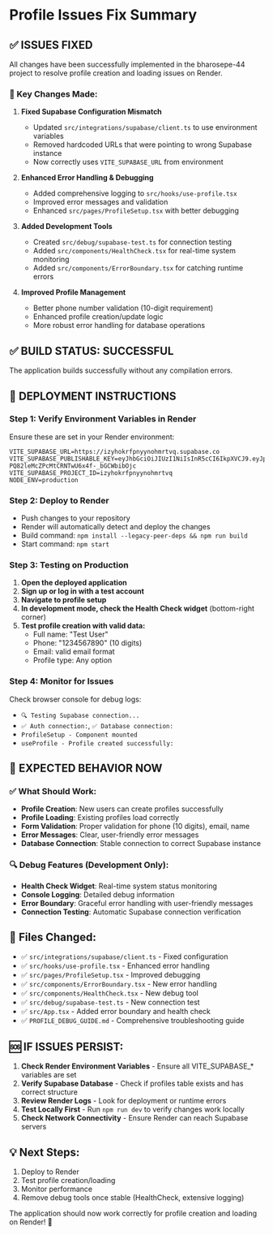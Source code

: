 # Profile Issues Fix Summary

## ✅ ISSUES FIXED

All changes have been successfully implemented in the bharosepe-44 project to resolve profile creation and loading issues on Render.

### 🔧 Key Changes Made:

1. **Fixed Supabase Configuration Mismatch**
   - Updated `src/integrations/supabase/client.ts` to use environment variables
   - Removed hardcoded URLs that were pointing to wrong Supabase instance
   - Now correctly uses `VITE_SUPABASE_URL` from environment

2. **Enhanced Error Handling & Debugging**
   - Added comprehensive logging to `src/hooks/use-profile.tsx`
   - Improved error messages and validation
   - Enhanced `src/pages/ProfileSetup.tsx` with better debugging

3. **Added Development Tools**
   - Created `src/debug/supabase-test.ts` for connection testing
   - Added `src/components/HealthCheck.tsx` for real-time system monitoring
   - Added `src/components/ErrorBoundary.tsx` for catching runtime errors

4. **Improved Profile Management**
   - Better phone number validation (10-digit requirement)
   - Enhanced profile creation/update logic
   - More robust error handling for database operations

## ✅ BUILD STATUS: SUCCESSFUL
The application builds successfully without any compilation errors.

## 🚀 DEPLOYMENT INSTRUCTIONS

### Step 1: Verify Environment Variables in Render
Ensure these are set in your Render environment:
```
VITE_SUPABASE_URL=https://izyhokrfpnyynohmrtvq.supabase.co
VITE_SUPABASE_PUBLISHABLE_KEY=eyJhbGciOiJIUzI1NiIsInR5cCI6IkpXVCJ9.eyJpc3MiOiJzdXBhYmFzZSIsInJlZiI6Iml6eWhva3JmcG55eW5vaG1ydHZxIiwicm9sZSI6ImFub24iLCJpYXQiOjE3NTczMzExNDgsImV4cCI6MjA3MjkwNzE0OH0.i9VDuui-PQ82leMcZPcMtCRNTwU6x4f-_bGCWbibOjc
VITE_SUPABASE_PROJECT_ID=izyhokrfpnyynohmrtvq
NODE_ENV=production
```

### Step 2: Deploy to Render
- Push changes to your repository
- Render will automatically detect and deploy the changes
- Build command: `npm install --legacy-peer-deps && npm run build`
- Start command: `npm start`

### Step 3: Testing on Production
1. **Open the deployed application**
2. **Sign up or log in with a test account**
3. **Navigate to profile setup**
4. **In development mode, check the Health Check widget** (bottom-right corner)
5. **Test profile creation with valid data:**
   - Full name: "Test User"
   - Phone: "1234567890" (10 digits)
   - Email: valid email format
   - Profile type: Any option

### Step 4: Monitor for Issues
Check browser console for debug logs:
- `🔍 Testing Supabase connection...`
- `✅ Auth connection:`, `✅ Database connection:`
- `ProfileSetup - Component mounted`
- `useProfile - Profile created successfully:`

## 🎯 EXPECTED BEHAVIOR NOW

### ✅ What Should Work:
- **Profile Creation**: New users can create profiles successfully
- **Profile Loading**: Existing profiles load correctly  
- **Form Validation**: Proper validation for phone (10 digits), email, name
- **Error Messages**: Clear, user-friendly error messages
- **Database Connection**: Stable connection to correct Supabase instance

### 🔍 Debug Features (Development Only):
- **Health Check Widget**: Real-time system status monitoring
- **Console Logging**: Detailed debug information
- **Error Boundary**: Graceful error handling with user-friendly messages
- **Connection Testing**: Automatic Supabase connection verification

## 📝 Files Changed:
- ✅ `src/integrations/supabase/client.ts` - Fixed configuration
- ✅ `src/hooks/use-profile.tsx` - Enhanced error handling  
- ✅ `src/pages/ProfileSetup.tsx` - Improved debugging
- ✅ `src/components/ErrorBoundary.tsx` - New error handling
- ✅ `src/components/HealthCheck.tsx` - New debug tool
- ✅ `src/debug/supabase-test.ts` - New connection test
- ✅ `src/App.tsx` - Added error boundary and health check
- ✅ `PROFILE_DEBUG_GUIDE.md` - Comprehensive troubleshooting guide

## 🆘 IF ISSUES PERSIST:

1. **Check Render Environment Variables** - Ensure all VITE_SUPABASE_* variables are set
2. **Verify Supabase Database** - Check if profiles table exists and has correct structure  
3. **Review Render Logs** - Look for deployment or runtime errors
4. **Test Locally First** - Run `npm run dev` to verify changes work locally
5. **Check Network Connectivity** - Ensure Render can reach Supabase servers

## 💡 Next Steps:
1. Deploy to Render
2. Test profile creation/loading  
3. Monitor performance
4. Remove debug tools once stable (HealthCheck, extensive logging)

The application should now work correctly for profile creation and loading on Render! 🎉